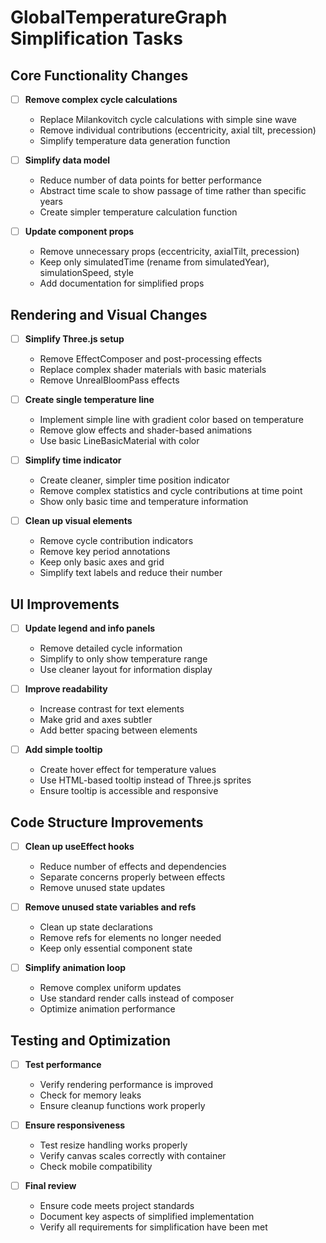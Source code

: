 # GlobalTemperatureGraph Simplification Tasks

## Core Functionality Changes

- [ ] **Remove complex cycle calculations**
  * Replace Milankovitch cycle calculations with simple sine wave
  * Remove individual contributions (eccentricity, axial tilt, precession)
  * Simplify temperature data generation function

- [ ] **Simplify data model**
  * Reduce number of data points for better performance
  * Abstract time scale to show passage of time rather than specific years
  * Create simpler temperature calculation function

- [ ] **Update component props**
  * Remove unnecessary props (eccentricity, axialTilt, precession)
  * Keep only simulatedTime (rename from simulatedYear), simulationSpeed, style
  * Add documentation for simplified props

## Rendering and Visual Changes

- [ ] **Simplify Three.js setup**
  * Remove EffectComposer and post-processing effects
  * Replace complex shader materials with basic materials
  * Remove UnrealBloomPass effects

- [ ] **Create single temperature line**
  * Implement simple line with gradient color based on temperature
  * Remove glow effects and shader-based animations
  * Use basic LineBasicMaterial with color

- [ ] **Simplify time indicator**
  * Create cleaner, simpler time position indicator
  * Remove complex statistics and cycle contributions at time point
  * Show only basic time and temperature information

- [ ] **Clean up visual elements**
  * Remove cycle contribution indicators
  * Remove key period annotations
  * Keep only basic axes and grid
  * Simplify text labels and reduce their number

## UI Improvements

- [ ] **Update legend and info panels**
  * Remove detailed cycle information
  * Simplify to only show temperature range
  * Use cleaner layout for information display

- [ ] **Improve readability**
  * Increase contrast for text elements
  * Make grid and axes subtler
  * Add better spacing between elements

- [ ] **Add simple tooltip**
  * Create hover effect for temperature values
  * Use HTML-based tooltip instead of Three.js sprites
  * Ensure tooltip is accessible and responsive

## Code Structure Improvements

- [ ] **Clean up useEffect hooks**
  * Reduce number of effects and dependencies
  * Separate concerns properly between effects
  * Remove unused state updates

- [ ] **Remove unused state variables and refs**
  * Clean up state declarations
  * Remove refs for elements no longer needed
  * Keep only essential component state

- [ ] **Simplify animation loop**
  * Remove complex uniform updates
  * Use standard render calls instead of composer
  * Optimize animation performance

## Testing and Optimization

- [ ] **Test performance**
  * Verify rendering performance is improved
  * Check for memory leaks
  * Ensure cleanup functions work properly

- [ ] **Ensure responsiveness**
  * Test resize handling works properly
  * Verify canvas scales correctly with container
  * Check mobile compatibility

- [ ] **Final review**
  * Ensure code meets project standards
  * Document key aspects of simplified implementation
  * Verify all requirements for simplification have been met 